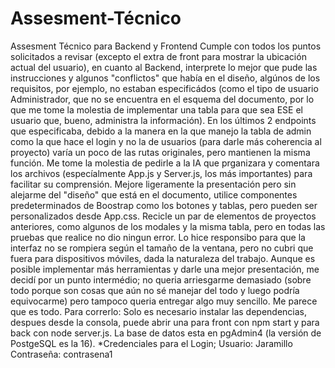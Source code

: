 # Assesment-Técnico
Assesment Técnico para Backend y Frontend
Cumple con todos los puntos solicitados a revisar (excepto el extra de front para mostrar la ubicación actual del usuario), en cuanto al Backend, interprete lo mejor que pude las instrucciones y algunos "conflictos" que había en el diseño, algúnos de los requisitos, por ejemplo, no estaban especificádos (como el tipo de usuario Administrador, que no se encuentra en el esquema del documento, por lo que me tome la molestia de implementar una tabla para que sea ESE el usuario que, bueno, administra la información).
En los últimos 2 endpoints que especificaba, debido a la manera en la que manejo la tabla de admin como la que hace el login y no la de usuarios (para darle más coherencia al proyecto) varía un poco de las rutas originales, pero mantienen la misma función.
Me tome la molestia de pedirle a la IA que prganizara y comentara los archivos (especíalmente App.js y Server.js, los más importantes) para facilitar su comprensión.
Mejore ligeramente la presentación pero sin alejarme del "diseño" que está en el documento, utilice componentes predeterminados de Boostrap como los botones y tablas, pero pueden ser personalizados desde App.css.
Recicle un par de elementos de proyectos anteriores, como algunos de los modales y la misma tabla, pero en todas las pruebas que realice no dio ningun error.
Lo hice responsibo para que la interfaz no se rompiera según el tamaño de la ventana, pero no cubri que fuera para dispositivos móviles, dada la naturaleza del trabajo.
Aunque es posible implementar más herramientas y darle una mejor presentación, me decidí por un punto intermédio; no queria arriesgarme demasiado (sobre todo porque son cosas que aún no sé manejar del todo y luego podría equivocarme) pero tampoco queria entregar algo muy sencillo.
Me parece que es todo.
Para correrlo:
Solo es necesario instalar las dependencias, despues desde la consola, puede abrir una para front con npm start y para back con node server.js.
La base de datos esta en pgAdmin4 (la versión de PostgeSQL es la 16).
*Credenciales para el Login; Usuario: Jaramillo   Contraseña: contrasena1
